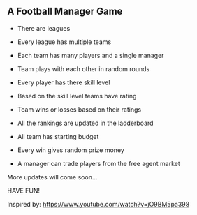 A Football Manager Game
-----------------------

- There are leagues

- Every league has multiple teams

- Each team has many players and a single manager

- Team plays with each other in random rounds

- Every player has there skill level

- Based on the skill level teams have rating

- Team wins or losses based on their ratings

- All the rankings are updated in the ladderboard

- All team has starting budget

- Every win gives random prize money

- A manager can trade players from the free agent market

More updates will come soon...

HAVE FUN! 

Inspired by: https://www.youtube.com/watch?v=jO9BM5pa398

